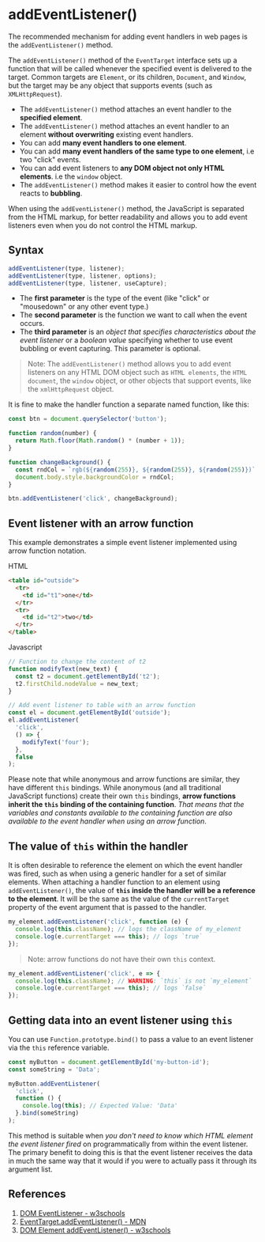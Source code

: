 # addEventListener()

The recommended mechanism for adding event handlers in web pages is the `addEventListener()` method.

The `addEventListener()` method of the `EventTarget` interface sets up a function that will be called whenever the specified event is delivered to the target. Common targets are `Element`, or its children, `Document`, and `Window`, but the target may be any object that supports events (such as `XMLHttpRequest`).

- The `addEventListener()` method attaches an event handler to the **specified element**.
- The `addEventListener()` method attaches an event handler to an element **without overwriting** existing event handlers.
- You can add **many event handlers to one element**.
- You can add **many event handlers of the same type to one element**, i.e two "click" events.
- You can add event listeners to **any DOM object not only HTML elements**. i.e the `window` object.
- The `addEventListener()` method makes it easier to control how the event reacts to **bubbling**.

When using the `addEventListener()` method, the JavaScript is separated from the HTML markup, for better readability and allows you to add event listeners even when you do not control the HTML markup.

## Syntax

```js
addEventListener(type, listener);
addEventListener(type, listener, options);
addEventListener(type, listener, useCapture);
```

- The **first parameter** is the type of the event (like "click" or "mousedown" or any other event type.)
- The **second parameter** is the function we want to call when the event occurs.
- The **third parameter** is an _object that specifies characteristics about the event listener_ or a _boolean value_ specifying whether to use event bubbling or event capturing. This parameter is optional.

> Note: The `addEventListener()` method allows you to add event listeners on any HTML DOM object such as `HTML elements`, the `HTML document`, the `window` object, or other objects that support events, like the `xmlHttpRequest` object.

It is fine to make the handler function a separate named function, like this:

```js
const btn = document.querySelector('button');

function random(number) {
  return Math.floor(Math.random() * (number + 1));
}

function changeBackground() {
  const rndCol = `rgb(${random(255)}, ${random(255)}, ${random(255)})`;
  document.body.style.backgroundColor = rndCol;
}

btn.addEventListener('click', changeBackground);
```

## Event listener with an arrow function

This example demonstrates a simple event listener implemented using arrow function notation.

HTML

```html
<table id="outside">
  <tr>
    <td id="t1">one</td>
  </tr>
  <tr>
    <td id="t2">two</td>
  </tr>
</table>
```

Javascript

```js
// Function to change the content of t2
function modifyText(new_text) {
  const t2 = document.getElementById('t2');
  t2.firstChild.nodeValue = new_text;
}

// Add event listener to table with an arrow function
const el = document.getElementById('outside');
el.addEventListener(
  'click',
  () => {
    modifyText('four');
  },
  false
);
```

Please note that while anonymous and arrow functions are similar, they have different `this` bindings. While anonymous (and all traditional JavaScript functions) create their own `this` bindings, **arrow functions inherit the `this` binding of the containing function**. _That means that the variables and constants available to the containing function are also available to the event handler when using an arrow function_.

## The value of `this` within the handler

It is often desirable to reference the element on which the event handler was fired, such as when using a generic handler for a set of similar elements. When attaching a handler function to an element using `addEventListener()`, the value of **`this` inside the handler will be a reference to the element**. It will be the same as the value of the `currentTarget` property of the event argument that is passed to the handler.

```js
my_element.addEventListener('click', function (e) {
  console.log(this.className); // logs the className of my_element
  console.log(e.currentTarget === this); // logs `true`
});
```

> Note: arrow functions do not have their own `this` context.

```js
my_element.addEventListener('click', e => {
  console.log(this.className); // WARNING: `this` is not `my_element`
  console.log(e.currentTarget === this); // logs `false`
});
```

## Getting data into an event listener using `this`

You can use `Function.prototype.bind()` to pass a value to an event listener via the `this` reference variable.

```js
const myButton = document.getElementById('my-button-id');
const someString = 'Data';

myButton.addEventListener(
  'click',
  function () {
    console.log(this); // Expected Value: 'Data'
  }.bind(someString)
);
```

This method is suitable when _you don't need to know which HTML element the event listener fired_ on programmatically from within the event listener. The primary benefit to doing this is that the event listener receives the data in much the same way that it would if you were to actually pass it through its argument list.

## References

1. [DOM EventListener - w3schools](https://www.w3schools.com/js/js_htmldom_eventlistener.asp)
2. [EventTarget.addEventListener() - MDN](https://developer.mozilla.org/en-US/docs/Web/API/EventTarget/addEventListener)
3. [DOM Element addEventListener() - w3schools](https://www.w3schools.com/jsref/met_element_addeventlistener.asp)
